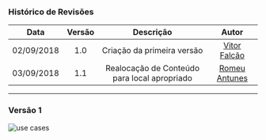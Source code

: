 ### Histórico de Revisões

| Data       | Versão | Descrição            |         Autor             |
|:----------:|:------:|:--------------------:|:-------------------------:|
| 02/09/2018 | 1.0 | Criação da primeira versão  | [Vitor Falcão](https://github.com/vitorfhc) |
| 03/09/2018 | 1.1 | Realocação de Conteúdo para local apropriado  | [Romeu Antunes](https://github.com/RomeuCarvalhoAntunes) |
---
### Versão 1

![use cases](https://github.com/Desenho2018-2/GitPub/blob/master/docs/use_cases.png?raw=true)
